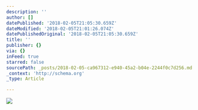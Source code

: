 ```yaml
---
description: ''
author: []
datePublished: '2018-02-05T21:05:30.659Z'
dateModified: '2018-02-05T21:01:26.074Z'
datePublishedOriginal: '2018-02-05T21:05:30.659Z'
title: ''
publisher: {}
via: {}
inFeed: true
starred: false
sourcePath: _posts/2018-02-05-ca967312-e940-45a2-b04e-2244f0c7d256.md
_context: 'http://schema.org'
_type: Article

---
```

![](https://the-grid-user-content.s3-us-west-2.amazonaws.com/66e656d1-7f66-45e1-bf74-615064eb8393.jpg)